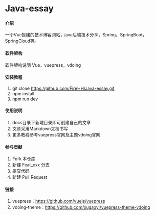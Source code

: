 # Java-essay

#### 介绍
一个Vue搭建的技术博客网站，java后端技术分享，Spring，SpringBoot，SpringCloud等。

#### 软件架构
软件架构说明
Vue，vuepress，vdoing

#### 安装教程

1.  git clone https://github.com/FireHH/Java-essay.git
2.  npm install
3.  npm run dev

#### 使用说明

1.  docs目录下新建目录即可创建自己的文章
2.  文章采用Markdown文档书写
3.  更多教程参考vuepress官网及主题vdoing官网


#### 参与贡献

1.  Fork 本仓库
2.  新建 Feat_xxx 分支
3.  提交代码
4.  新建 Pull Request

#### 链接
1.  vuepress：https://github.com/vuejs/vuepress
1.  vdoing-theme：https://github.com/xugaoyi/vuepress-theme-vdoing
